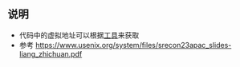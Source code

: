 ## 说明

* 代码中的虚拟地址可以根据[工具](../find-func-entry-exit/)来获取
* 参考 https://www.usenix.org/system/files/srecon23apac_slides-liang_zhichuan.pdf
